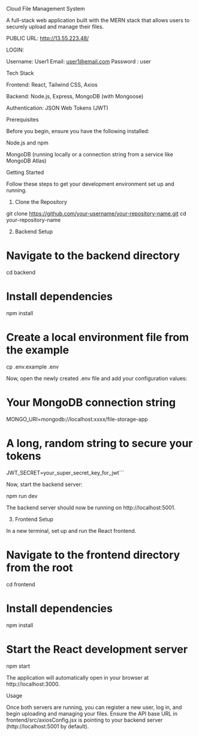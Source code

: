 Cloud File Management System

A full-stack web application built with the MERN stack that allows users to securely upload and manage their files. 

PUBLIC URL: http://13.55.223.48/

LOGIN:

Username:  User1
Email:     user1@email.com
Password : user

Tech Stack

Frontend: React, Tailwind CSS, Axios

Backend: Node.js, Express, MongoDB (with Mongoose)

Authentication: JSON Web Tokens (JWT)

Prerequisites

Before you begin, ensure you have the following installed:

Node.js and npm

MongoDB (running locally or a connection string from a service like MongoDB Atlas)

Getting Started

Follow these steps to get your development environment set up and running.

1. Clone the Repository


git clone https://github.com/your-username/your-repository-name.git
cd your-repository-name

2. Backend Setup


# Navigate to the backend directory
cd backend

# Install dependencies
npm install

# Create a local environment file from the example
cp .env.example .env

Now, open the newly created .env file and add your configuration values:


# Your MongoDB connection string
MONGO_URI=mongodb://localhost:xxxx/file-storage-app

# A long, random string to secure your tokens
JWT_SECRET=your_super_secret_key_for_jwt```

Now, start the backend server:

npm run dev

The backend server should now be running on http://localhost:5001.

3. Frontend Setup

In a new terminal, set up and run the React frontend.


# Navigate to the frontend directory from the root
cd frontend

# Install dependencies
npm install

# Start the React development server
npm start

The application will automatically open in your browser at http://localhost:3000.

Usage

Once both servers are running, you can register a new user, log in, and begin uploading and managing your files. Ensure the API base URL in frontend/src/axiosConfig.jsx is pointing to your backend server (http://localhost:5001 by default).